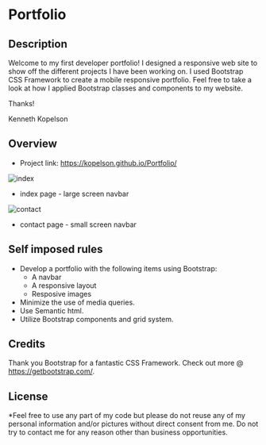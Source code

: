 # Portfolio

## Description 

Welcome to my first developer portfolio! I designed a responsive web site to show off the different projects I have been working on. I used Bootstrap CSS Framework to create a mobile responsive portfolio. Feel free to take a look at how I applied Bootstrap classes and components to my website.

Thanks!

Kenneth Kopelson 

## Overview
* Project link: https://kopelson.github.io/Portfolio/


![index](https://user-images.githubusercontent.com/57735283/92969936-b62a7780-f432-11ea-88f7-1b517e989b3a.gif)
* index page - large screen navbar


![contact](https://user-images.githubusercontent.com/57735283/92969769-6cda2800-f432-11ea-92a1-faed4b4eeaf7.gif)
* contact page - small screen navbar
   

## Self imposed rules
* Develop a portfolio with the following items using Bootstrap:
    * A navbar
    * A responsive layout
    * Resposive images
* Minimize the use of media queries.
* Use Semantic html.
* Utilize Bootstrap components and grid system.

## Credits

Thank you Bootstrap for a fantastic CSS Framework. Check out more @ https://getbootstrap.com/.

## License
*Feel free to use any part of my code but please do not reuse any of my personal information and/or pictures without direct consent from me. Do not try to contact me for any reason other than business  opportunities. 

